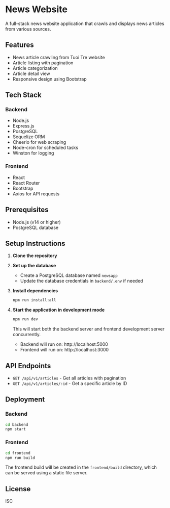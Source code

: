 # News Website

A full-stack news website application that crawls and displays news articles from various sources.

## Features

- News article crawling from Tuoi Tre website
- Article listing with pagination
- Article categorization
- Article detail view
- Responsive design using Bootstrap

## Tech Stack

### Backend
- Node.js
- Express.js
- PostgreSQL
- Sequelize ORM
- Cheerio for web scraping
- Node-cron for scheduled tasks
- Winston for logging

### Frontend
- React
- React Router
- Bootstrap
- Axios for API requests

## Prerequisites

- Node.js (v14 or higher)
- PostgreSQL database

## Setup Instructions

1. **Clone the repository**

2. **Set up the database**
   - Create a PostgreSQL database named `newsapp`
   - Update the database credentials in `backend/.env` if needed

3. **Install dependencies**
   ```bash
   npm run install:all
   ```

4. **Start the application in development mode**
   ```bash
   npm run dev
   ```

   This will start both the backend server and frontend development server concurrently.

   - Backend will run on: http://localhost:5000
   - Frontend will run on: http://localhost:3000

## API Endpoints

- `GET /api/v1/articles` - Get all articles with pagination
- `GET /api/v1/articles/:id` - Get a specific article by ID

## Deployment

### Backend
```bash
cd backend
npm start
```

### Frontend
```bash
cd frontend
npm run build
```

The frontend build will be created in the `frontend/build` directory, which can be served using a static file server.

## License

ISC